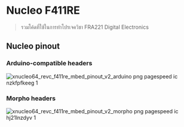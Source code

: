 # Nucleo F411RE
> รวมโค้ดที่ใช้ในการทำโปรเจควิชา FRA221 Digital Electronics

## Nucleo pinout
### Arduino-compatible headers
![xnucleo64_revc_f411re_mbed_pinout_v2_arduino png pagespeed ic nzkfpfkeeg 1](https://cloud.githubusercontent.com/assets/15083325/20875996/81056d86-baf1-11e6-9573-4ed09071cca4.png)
### Morpho headers
![xnucleo64_revc_f411re_mbed_pinout_v2_morpho png pagespeed ic hj21lnzdyv 1](https://cloud.githubusercontent.com/assets/15083325/20875997/828667a0-baf1-11e6-8069-f8bf9eb42b15.png)
